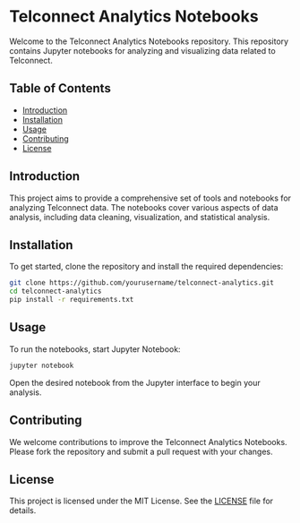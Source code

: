 # Telconnect Analytics Notebooks

Welcome to the Telconnect Analytics Notebooks repository. This repository contains Jupyter notebooks for analyzing and visualizing data related to Telconnect.

## Table of Contents

- [Introduction](#introduction)
- [Installation](#installation)
- [Usage](#usage)
- [Contributing](#contributing)
- [License](#license)

## Introduction

This project aims to provide a comprehensive set of tools and notebooks for analyzing Telconnect data. The notebooks cover various aspects of data analysis, including data cleaning, visualization, and statistical analysis.

## Installation

To get started, clone the repository and install the required dependencies:

```bash
git clone https://github.com/yourusername/telconnect-analytics.git
cd telconnect-analytics
pip install -r requirements.txt
```

## Usage

To run the notebooks, start Jupyter Notebook:

```bash
jupyter notebook
```

Open the desired notebook from the Jupyter interface to begin your analysis.

## Contributing

We welcome contributions to improve the Telconnect Analytics Notebooks. Please fork the repository and submit a pull request with your changes.

## License

This project is licensed under the MIT License. See the [LICENSE](LICENSE) file for details.